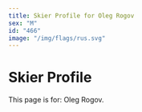 ```yaml
---
title: Skier Profile for Oleg Rogov
sex: "M"
id: "466"
image: "/img/flags/rus.svg" 
---
```


# Skier Profile

This page is for: Oleg Rogov.
    